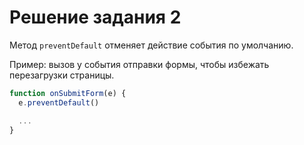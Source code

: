 # Решение задания 2

Метод `preventDefault` отменяет действие события по умолчанию.

Пример: вызов у события отправки формы, чтобы избежать перезагрузки страницы.

```js
function onSubmitForm(e) {
  e.preventDefault()

  ...
}
```
